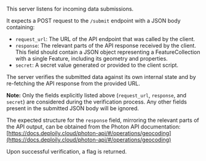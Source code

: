 This server listens for incoming data submissions.

It expects a POST request to the `/submit` endpoint with a JSON body containing:
- `request_url`: The URL of the API endpoint that was called by the client.
- `response`: The relevant parts of the API response received by the client. This field should contain a JSON object representing a FeatureCollection with a single Feature, including its geometry and properties.
- `secret`: A secret value generated or provided to the client script.

The server verifies the submitted data against its own internal state and by re-fetching the API response from the provided URL.

**Note:** Only the fields explicitly listed above (`request_url`, `response`, and `secret`) are considered during the verification process. Any other fields present in the submitted JSON body will be ignored.

The expected structure for the `response` field, mirroring the relevant parts of the API output, can be obtained from the Photon API documentation:
[https://docs.deploily.cloud/photon-api/#/operations/geocoding](https://docs.deploily.cloud/photon-api/#/operations/geocoding)

Upon successful verification, a flag is returned.
